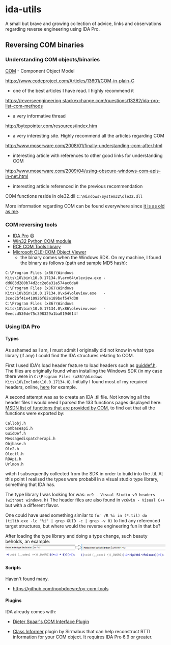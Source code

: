 # ida-utils

A small but brave and growing collection of advice, links and observations regarding reverse engineering using IDA Pro.

## Reversing COM binaries

### Understanding COM objects/binaries

[COM](https://msdn.microsoft.com/en-us/library/windows/desktop/ms694363(v=vs.85).aspx) - Component Object Model

https://www.codeproject.com/Articles/13601/COM-in-plain-C
- one of the best articles I have read. I highly recommend it

https://reverseengineering.stackexchange.com/questions/13282/ida-pro-list-com-methods
- a very informative thread

http://bytepointer.com/resources/index.htm
- a very interesting site. Highly recommend all the articles regarding COM

http://www.moserware.com/2008/01/finally-understanding-com-after.html
- interesting article with references to other good links for understanding COM

http://www.moserware.com/2009/04/using-obscure-windows-com-apis-in-net.html
- interesting article referenced in the previous recommendation

COM functions reside in ole32.dll `C:\Windows\System32\ole32.dll`

More information regarding COM can be found everywhere since [it is as old as me](https://en.wikipedia.org/wiki/Component_Object_Model).


### COM reversing tools

- [IDA Pro](https://www.hex-rays.com/products/ida/) :smile:
- [Win32 Python COM module](http://timgolden.me.uk/pywin32-docs/pythoncom.html)
- [RCE COM Tools library](http://www.woodmann.com/collaborative/tools/index.php/Category:COM_Tools)
- [Microsoft OLE-COM Object Viewer](https://msdn.microsoft.com/en-us/library/windows/desktop/ms688269(v=vs.85).aspx)
    - the binary comes when the Windows SDK. On my machine, I found the binary as follows (path and sample MD5 hash):

```
C:\Program Files (x86)\Windows Kits\10\bin\10.0.17134.0\arm64\oleview.exe - dd683d280b74d2cc2e6a31a574ac6da0
C:\Program Files (x86)\Windows Kits\10\bin\10.0.17134.0\x64\oleview.exe   - 3cec2bf41e410926f62e189bef547d30
C:\Program Files (x86)\Windows Kits\10\bin\10.0.17134.0\x86\oleview.exe   - 0eeccd530de75c398329a1ba0194614f
```

### Using IDA Pro

#### Types

As ashamed as I am, I must admit I originally did not know in what type library (if any) I could find the IDA structures relating to COM.

First I used IDA's load header feature to load headers such as [guiddef.h](https://github.com/tpn/winsdk-10/blob/master/Include/10.0.10240.0/shared/guiddef.h).
The files are originally found when installing the Windows SDK (in my case there were in `C:\Program Files (x86)\Windows Kits\10\Include\10.0.17134.0`).
Initially I found most of my required headers, online, [here](https://github.com/tpn/winsdk-10/blob/master/Include/10.0.10240.0/) for example.

A second attempt was as to create an IDA .til file. Not knowing all the header files I would need I parsed the 133 functions pages displayed here: [MSDN list of functions that are provided by COM.](https://msdn.microsoft.com/en-us/library/windows/desktop/ms680586(v=vs.85).aspx) to find out that all the functions were exported by:
```
Callobj.h
Combaseapi.h
GuidDef.h
Messagedispatcherapi.h
Objbase.h
Ole2.h
Olectl.h
ROApi.h
Urlmon.h
```
witch I subsequently collected from the SDK in order to build into the .til. At this point I realised the types were probabil in a visual studio type library, something that IDA has.

The type library I was looking for was:
`vc9 - Visual Studio v9 headers (without windows.h)`
The header files are also found in `vc6win - Visual C++` but with a different flavor.

One could have used something similar to `for /R %i in (*.til) do (tilib.exe -lc "%i" | grep GUID -c | grep -v 0)` to find any referenced target structures, but where would the reverse engineering fun in that be?

After loading the type library and doing a type change, such beauty beholds, an example:
![IUnknown](/resources/IUnknown_type.png)

#### Scripts
Haven't found many.

- https://github.com/noobdoesre/py-com-tools

#### Plugins

IDA already comes with:

- [Dieter Spaar's COM Interface Plugin](https://www.hex-rays.com/products/ida/support/download.shtml)

- [Class Informer](https://sourceforge.net/projects/classinformer/) plugin by Sirmabus that can help reconstruct RTTI information for your COM object. It requires IDA Pro 6.9 or greater.

